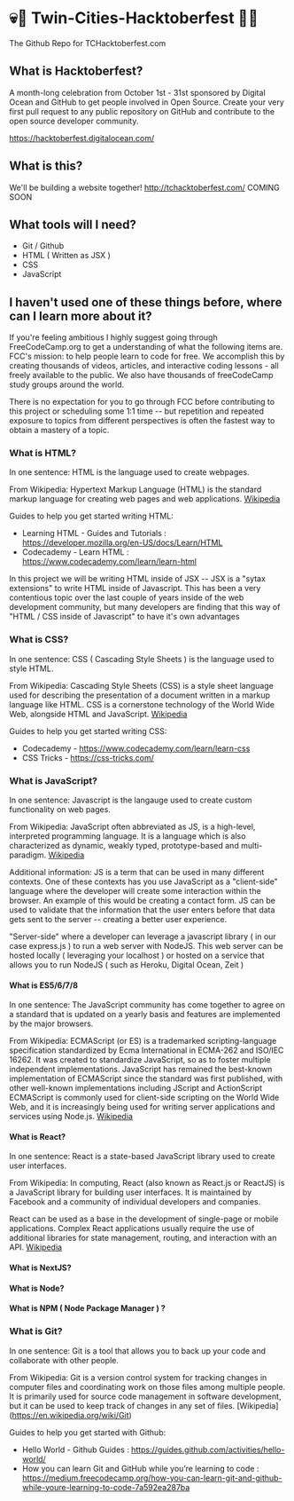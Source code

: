# 💀🎃 Twin-Cities-Hacktoberfest 🎃💀

The Github Repo for TCHacktoberfest.com

## What is Hacktoberfest?

A month-long celebration from October 1st - 31st sponsored by Digital Ocean and GitHub to get people involved in Open Source. Create your very first pull request to any public repository on GitHub and contribute to the open source developer community.

https://hacktoberfest.digitalocean.com/

## What is this?

We'll be building a website together! http://tchacktoberfest.com/ COMING SOON


## What tools will I need?

+ Git / Github
+ HTML ( Written as JSX )
+ CSS
+ JavaScript

## I haven't used one of these things before, where can I learn more about it?

If you're feeling ambitious I highly suggest going through FreeCodeCamp.org to get a understanding of what the following items are. FCC's mission: to help people learn to code for free. We accomplish this by creating thousands of videos, articles, and interactive coding lessons - all freely available to the public. We also have thousands of freeCodeCamp study groups around the world.

There is no expectation for you to go through FCC before contributing to this project or scheduling some 1:1 time -- but repetition and repeated exposure to topics from different perspectives is often the fastest way to obtain a mastery of a topic.


### What is HTML?

In one sentence:
HTML is the language used to create webpages.

From Wikipedia:
Hypertext Markup Language (HTML) is the standard markup language for creating web pages and web applications. [Wikipedia](https://en.wikipedia.org/wiki/HTML)

Guides to help you get started writing HTML:

+ Learning HTML - Guides and Tutorials  : https://developer.mozilla.org/en-US/docs/Learn/HTML
+ Codecademy - Learn HTML : https://www.codecademy.com/learn/learn-html

In this project we will be writing HTML inside of JSX -- JSX is a "sytax extensions" to write HTML inside of Javascript. This has been a very contentious topic over the last couple of years inside of the web development community, but many developers are finding that this way of "HTML / CSS inside of Javascript" to have it's own advantages


### What is CSS?

In one sentence: 
CSS ( Cascading Style Sheets ) is the language used to style HTML.

From Wikipedia:
Cascading Style Sheets (CSS) is a style sheet language used for describing the presentation of a document written in a markup language like HTML. CSS is a cornerstone technology of the World Wide Web, alongside HTML and JavaScript. [Wikipedia](https://en.wikipedia.org/wiki/Cascading_Style_Sheets)

Guides to help you get started writing CSS:

+ Codecademy - https://www.codecademy.com/learn/learn-css
+ CSS Tricks - https://css-tricks.com/


### What is JavaScript?

In one sentence:
Javascript is the langauge used to create custom functionality on web pages.

From Wikipedia:
JavaScript often abbreviated as JS, is a high-level, interpreted programming language. It is a language which is also characterized as dynamic, weakly typed, prototype-based and multi-paradigm. [Wikipedia](https://en.wikipedia.org/wiki/JavaScript)

Additional information:
JS is a term that can be used in many different contexts. One of these contexts has you use JavaScript as a "client-side" language where the developer will create some interaction within the browser. An example of this would be creating a contact form. JS can be used to validate that the information that the user enters before that data gets sent to the server -- creating a better user experience.

"Server-side" where a developer can leverage a javascript library ( in our case express.js ) to run a web server with NodeJS. This web server can be hosted locally ( leveraging your localhost ) or hosted on a service that allows you to run NodeJS ( such as Heroku, Digital Ocean, Zeit )


#### What is ES5/6/7/8
In one sentence: The JavaScript community has come together to agree on a standard that is updated on a yearly basis and features are implemented by the major browsers.

From Wikipedia:
ECMAScript (or ES) is a trademarked scripting-language specification standardized by Ecma International in ECMA-262 and ISO/IEC 16262. It was created to standardize JavaScript, so as to foster multiple independent implementations. JavaScript has remained the best-known implementation of ECMAScript since the standard was first published, with other well-known implementations including JScript and ActionScript ECMAScript is commonly used for client-side scripting on the World Wide Web, and it is increasingly being used for writing server applications and services using Node.js. [Wikipedia](https://en.wikipedia.org/wiki/ECMAScript#9th_Edition_-_ECMAScript_2018)


#### What is React?

In one sentence:
React is a state-based JavaScript library used to create user interfaces.

From Wikipedia:
In computing, React (also known as React.js or ReactJS) is a JavaScript library for building user interfaces. It is maintained by Facebook and a community of individual developers and companies.

React can be used as a base in the development of single-page or mobile applications. Complex React applications usually require the use of additional libraries for state management, routing, and interaction with an API. [Wikipedia](https://en.wikipedia.org/wiki/React_(JavaScript_library))



#### What is NextJS?
#### What is Node?
#### What is NPM ( Node Package Manager ) ? 

### What is Git?

In one sentence: 
Git is a tool that allows you to back up your code and collaborate with other people.

From Wikipedia:
Git is a version control system for tracking changes in computer files and coordinating work on those files among multiple people. It is primarily used for source code management in software development, but it can be used to keep track of changes in any set of files. [Wikipedia] (https://en.wikipedia.org/wiki/Git) 

Guides to help you get started with Github:

+ Hello World - Github Guides : https://guides.github.com/activities/hello-world/
+ How you can learn Git and GitHub while you’re learning to code : https://medium.freecodecamp.org/how-you-can-learn-git-and-github-while-youre-learning-to-code-7a592ea287ba
